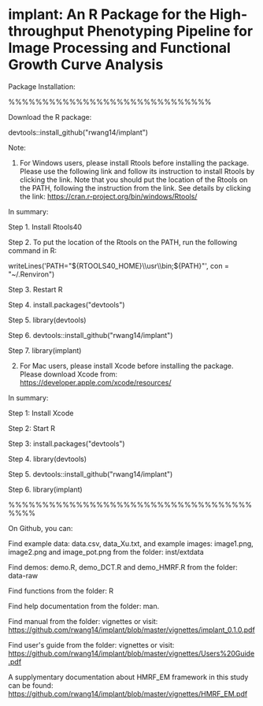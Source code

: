 # implant: An R Package for the High-throughput Phenotyping Pipeline for Image Processing and Functional Growth Curve Analysis

Package Installation:

%%%%%%%%%%%%%%%%%%%%%%%%%%%%%%

Download the R package: 

devtools::install_github("rwang14/implant")

Note: 
1. For Windows users, please install Rtools before installing the package. Please use the following link and follow its instruction to install Rtools by clicking the link. Note that you should put the location of the Rtools on the PATH, following the instruction from the link. See details by clicking the link: https://cran.r-project.org/bin/windows/Rtools/

In summary:

Step 1. Install Rtools40 

Step 2. To put the location of the Rtools on the PATH, run the following command in R:

writeLines('PATH="${RTOOLS40_HOME}\\usr\\bin;${PATH}"', con = "~/.Renviron")

Step 3. Restart R

Step 4. install.packages("devtools")

Step 5. library(devtools)

Step 6. devtools::install_github("rwang14/implant")

Step 7. library(implant)


2. For Mac users, please install Xcode before installing the package. Please download Xcode from: https://developer.apple.com/xcode/resources/

In summary:

Step 1: Install Xcode

Step 2: Start R

Step 3: install.packages("devtools")

Step 4. library(devtools)

Step 5. devtools::install_github("rwang14/implant")

Step 6. library(implant)

%%%%%%%%%%%%%%%%%%%%%%%%%%%%%%%%%%%%%%%%

On Github, you can:

Find example data: data.csv, data_Xu.txt, and example images: image1.png, image2.png and image_pot.png from the folder: inst/extdata

Find demos: demo.R, demo_DCT.R and demo_HMRF.R from the folder: data-raw

Find functions from the folder: R

Find help documentation from the folder: man.

Find manual from the  folder: vignettes or visit: https://github.com/rwang14/implant/blob/master/vignettes/implant_0.1.0.pdf

Find user's guide from the folder: vignettes or visit: https://github.com/rwang14/implant/blob/master/vignettes/Users%20Guide.pdf

A supplymentary documentation about HMRF_EM framework in this study can be found: https://github.com/rwang14/implant/blob/master/vignettes/HMRF_EM.pdf
